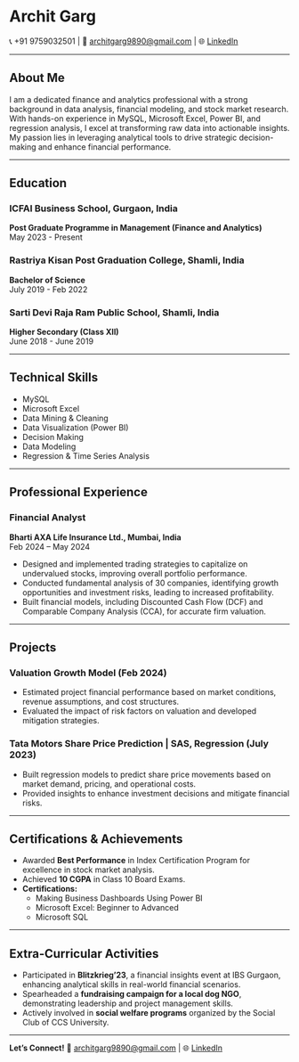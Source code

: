 # Archit Garg

📞 +91 9759032501  |  📧 architgarg9890@gmail.com  |  🌐 [LinkedIn](https://www.linkedin.com/in/archit-garg-179b47233)

---

## **About Me**
I am a dedicated finance and analytics professional with a strong background in data analysis, financial modeling, and stock market research. With hands-on experience in MySQL, Microsoft Excel, Power BI, and regression analysis, I excel at transforming raw data into actionable insights. My passion lies in leveraging analytical tools to drive strategic decision-making and enhance financial performance.

---

## **Education**

### ICFAI Business School, Gurgaon, India  
**Post Graduate Programme in Management (Finance and Analytics)**  
May 2023 - Present  

### Rastriya Kisan Post Graduation College, Shamli, India  
**Bachelor of Science**  
July 2019 - Feb 2022  

### Sarti Devi Raja Ram Public School, Shamli, India  
**Higher Secondary (Class XII)**  
June 2018 - June 2019  

---

## **Technical Skills**
- MySQL
- Microsoft Excel
- Data Mining & Cleaning
- Data Visualization (Power BI)
- Decision Making
- Data Modeling
- Regression & Time Series Analysis

---

## **Professional Experience**

### Financial Analyst  
**Bharti AXA Life Insurance Ltd., Mumbai, India**  
Feb 2024 – May 2024  
- Designed and implemented trading strategies to capitalize on undervalued stocks, improving overall portfolio performance.
- Conducted fundamental analysis of 30 companies, identifying growth opportunities and investment risks, leading to increased profitability.
- Built financial models, including Discounted Cash Flow (DCF) and Comparable Company Analysis (CCA), for accurate firm valuation.

---

## **Projects**

### **Valuation Growth Model (Feb 2024)**
- Estimated project financial performance based on market conditions, revenue assumptions, and cost structures.
- Evaluated the impact of risk factors on valuation and developed mitigation strategies.

### **Tata Motors Share Price Prediction | SAS, Regression (July 2023)**
- Built regression models to predict share price movements based on market demand, pricing, and operational costs.
- Provided insights to enhance investment decisions and mitigate financial risks.

---

## **Certifications & Achievements**
- Awarded **Best Performance** in Index Certification Program for excellence in stock market analysis.
- Achieved **10 CGPA** in Class 10 Board Exams.
- **Certifications:**
  - Making Business Dashboards Using Power BI
  - Microsoft Excel: Beginner to Advanced
  - Microsoft SQL

---

## **Extra-Curricular Activities**
- Participated in **Blitzkrieg’23**, a financial insights event at IBS Gurgaon, enhancing analytical skills in real-world financial scenarios.
- Spearheaded a **fundraising campaign for a local dog NGO**, demonstrating leadership and project management skills.
- Actively involved in **social welfare programs** organized by the Social Club of CCS University.

---

**Let’s Connect!**
📧 architgarg9890@gmail.com | 🌐 [LinkedIn](https://www.linkedin.com/in/archit-garg-179b47233)


